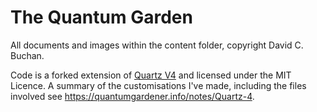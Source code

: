 # The Quantum Garden

All documents and images within the content folder, copyright David C. Buchan.

Code is a forked extension of [Quartz V4](https://quartz.jzhao.xyz) and licensed under the MIT Licence. A summary of the customisations I've made, including the files involved see https://quantumgardener.info/notes/Quartz-4.
